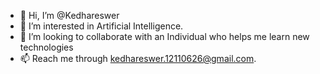 - 👋 Hi, I’m @Kedhareswer
- 👀 I’m interested in Artificial Intelligence.
- 💞️ I’m looking to collaborate with an Individual who helps me learn new technologies
- 📫 Reach me through kedhareswer.12110626@gmail.com.

<!---
Kedhareswer/Kedhareswer is a ✨ special ✨ repository because its `README.md` (this file) appears on your GitHub profile.
You can click the Preview link to take a look at your changes.
--->
